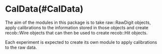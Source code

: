 CalData(#CalData)
====================

The aim of the modules in this package is to take raw::RawDigit objects, apply calibrations to the information stored in those objects and create recob::Wire objects that can then be used to create recob::Hit objects.

Each experiment is expected to create its own module to apply calibrations to the raw data.
